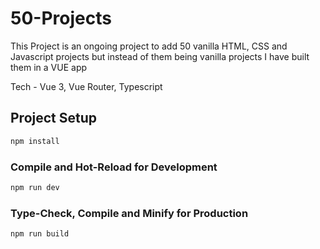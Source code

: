 # 50-Projects

This Project is an ongoing project to add 50 vanilla HTML, CSS and Javascript projects but instead of them being vanilla projects I have built them in a VUE app

Tech - Vue 3, Vue Router, Typescript

## Project Setup

```sh
npm install
```

### Compile and Hot-Reload for Development

```sh
npm run dev
```

### Type-Check, Compile and Minify for Production

```sh
npm run build
```
